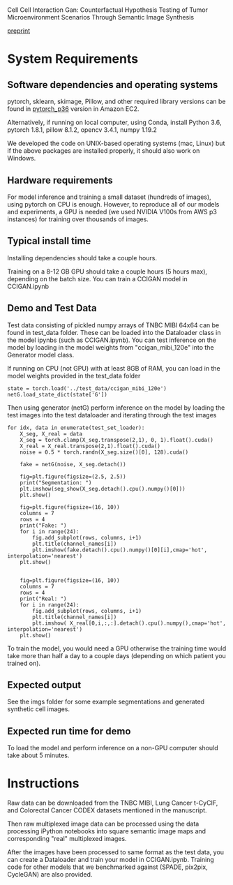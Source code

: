 #
Cell Cell Interaction Gan: Counterfactual Hypothesis Testing of Tumor Microenvironment Scenarios Through Semantic Image Synthesis 

[preprint](https://www.biorxiv.org/content/10.1101/2020.10.27.358101v2.abstract)

# System Requirements

## Software dependencies and operating systems
pytorch, sklearn, skimage, Pillow, and other required library versions can be found in [pytorch_p36](https://docs.aws.amazon.com/dlami/latest/devguide/tutorial-pytorch.html) version in Amazon EC2.

Alternatively, if running on local computer, using Conda, install Python 3.6, pytorch 1.8.1, pillow 8.1.2, opencv 3.4.1, numpy 1.19.2 

We developed the code on UNIX-based operating systems  (mac, Linux) but if the above packages are installed properly, it should also work on Windows.

## Hardware requirements
For model inference and training a small dataset (hundreds of images), using pytorch on CPU is enough. However, to reproduce all of our models and experiments, a GPU is needed (we used NVIDIA V100s from AWS p3 instances) for training over thousands of images.	


## Typical install time
Installing dependencies should take a couple hours.

Training on a 8-12 GB GPU should take a couple hours (5 hours max), depending on the batch size. You can train a CCIGAN model in CCIGAN.ipynb


## Demo and Test Data

Test data consisting of pickled numpy arrays of TNBC MIBI 64x64 can be found in test_data folder. These can be loaded into the Dataloader class in the model ipynbs (such as CCIGAN.ipynb). You can test inference on the model by loading in the model weights from "ccigan_mibi_120e" into the Generator model class.

If running on CPU (not GPU) with at least 8GB of RAM, you can load in the model weights provided in the test_data folder

    state = torch.load('../test_data/ccigan_mibi_120e')
    netG.load_state_dict(state['G'])

Then using generator (netG) perform inference on the model by loading the test images into the test dataloader and iterating through the test images

    for idx, data in enumerate(test_set_loader):
        X_seg, X_real = data
        X_seg = torch.clamp(X_seg.transpose(2,1), 0, 1).float().cuda()
        X_real = X_real.transpose(2,1).float().cuda()
        noise = 0.5 * torch.randn(X_seg.size()[0], 128).cuda()
        
        fake = netG(noise, X_seg.detach())
        
        fig=plt.figure(figsize=(2.5, 2.5))
        print("Segmentation: ")
        plt.imshow(seg_show(X_seg.detach().cpu().numpy()[0]))
        plt.show()

        fig=plt.figure(figsize=(16, 10))
        columns = 7
        rows = 4
        print("Fake: ")
        for i in range(24):
            fig.add_subplot(rows, columns, i+1)
            plt.title(channel_names[i])
            plt.imshow(fake.detach().cpu().numpy()[0][i],cmap='hot', interpolation='nearest')
        plt.show()
        
        
        fig=plt.figure(figsize=(16, 10))
        columns = 7
        rows = 4
        print("Real: ")
        for i in range(24):
            fig.add_subplot(rows, columns, i+1)
            plt.title(channel_names[i])
            plt.imshow( X_real[0,i,:,:].detach().cpu().numpy(),cmap='hot', interpolation='nearest')
        plt.show()

To train the model, you would need a GPU otherwise the training time would take more than half a day to a couple days (depending on which patient you trained on).

## Expected output 
See the imgs folder for some example segmentations and generated synthetic cell images.


## Expected run time for demo
To load the model and perform inference on a non-GPU computer should take about 5 minutes.

# Instructions

Raw data can be downloaded from the TNBC MIBI, Lung Cancer t-CyCIF, and Colorectal Cancer CODEX datasets mentioned in the manuscript.

Then raw multiplexed image data can be processed using the data processing iPython notebooks into square semantic image maps and corresponding "real" multiplexed images.

After the images have been processed to same format as the test data, you can create a Dataloader and train your model in CCIGAN.ipynb. Training code for other models that we benchmarked against (SPADE, pix2pix, CycleGAN) are also provided.
